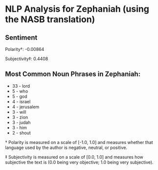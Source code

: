 # NLP Analysis for Zephaniah (using the NASB translation)

## Sentiment

Polarity†: -0.00864

Subjectivity‡: 0.4408

## Most Common Noun Phrases in Zephaniah:

 * 33	-  lord
 * 5	-  who
 * 5	-  god
 * 4	-  israel
 * 4	-  jerusalem
 * 3	-  will
 * 3	-  zion
 * 3	-  judah
 * 3	-  him
 * 2	-  shout


† Polarity is measured on a scale of [-1.0, 1.0] and measures whether that language used by the author is negative, neutral, or positive.

‡ Subjectivity is measured on a scale of [0.0, 1.0] and measures how subjective the text is (0.0 being very objective; 1.0 being very subjective).